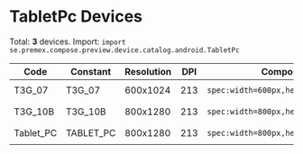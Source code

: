 # TabletPc Devices

Total: **3** devices. Import: `import se.premex.compose.preview.device.catalog.android.TabletPc`

| Code | Constant | Resolution | DPI | Compose Spec | Preview Usage |
|------|----------|------------|-----|-------------|---------------|
| T3G_07 | T3G_07 | 600x1024 | 213 | `spec:width=600px,height=1024px,dpi=213` | `@Preview(device = TabletPc.T3G_07)` |
| T3G_10B | T3G_10B | 800x1280 | 213 | `spec:width=800px,height=1280px,dpi=213` | `@Preview(device = TabletPc.T3G_10B)` |
| Tablet_PC | TABLET_PC | 800x1280 | 213 | `spec:width=800px,height=1280px,dpi=213` | `@Preview(device = TabletPc.TABLET_PC)` |

<!-- Generated automatically. Do not edit manually. -->

